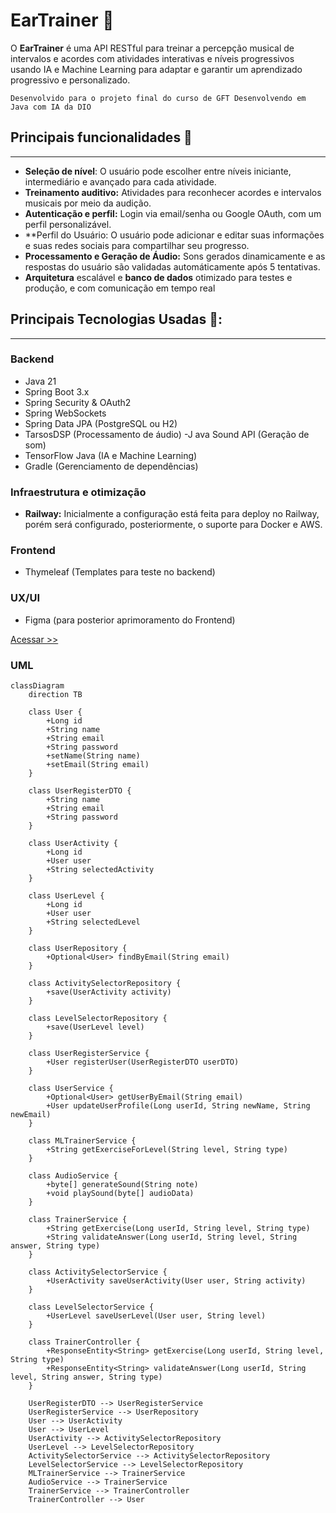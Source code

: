 # EarTrainer 🎵
O **EarTrainer** é uma API RESTful para treinar a percepção musical de intervalos e acordes com atividades interativas e níveis progressivos usando IA e Machine Learning para adaptar e garantir um aprendizado progressivo e personalizado.

`Desenvolvido para o projeto final do curso de GFT Desenvolvendo em Java com IA da DIO`

## Principais funcionalidades 🔆
---
- **Seleção de nível**: O usuário pode escolher entre níveis iniciante, intermediário e avançado para cada atividade.
- **Treinamento auditivo:** Atividades para reconhecer acordes e intervalos musicais por meio da audição.
- **Autenticação e perfil:** Login via email/senha ou Google OAuth, com um perfil personalizável.
- **Perfil do Usuário: O usuário pode adicionar e editar suas informações e suas redes sociais para compartilhar seu progresso.
- **Processamento e Geração de Áudio:** Sons gerados dinamicamente e as respostas do usuário são validadas automáticamente após 5 tentativas.
- **Arquitetura** escalável e **banco de dados** otimizado para testes e produção, e com comunicação em tempo real



## Principais Tecnologias Usadas 💾:
---

### Backend

- Java 21
- Spring Boot 3.x
- Spring Security & OAuth2
- Spring WebSockets
- Spring Data JPA (PostgreSQL ou H2)
- TarsosDSP (Processamento de áudio)
-J ava Sound API (Geração de som)
- TensorFlow Java (IA e Machine Learning)
- Gradle (Gerenciamento de dependências)

### Infraestrutura e otimização

- **Railway:** Inicialmente a configuração está feita para deploy no Railway, porém será configurado, posteriormente, o suporte para Docker e AWS.


### Frontend

- Thymeleaf (Templates para teste no backend)


### UX/UI 

- Figma (para posterior aprimoramento do Frontend)

[Acessar >>](https://www.figma.com/design/nWdoJYqm70ZisZ8qdeG17V/EarTrainer?node-id=0-1&t=5aYB5z8hnFgClNc2-1)

### UML

```mermaid
classDiagram
    direction TB
    
    class User {
        +Long id
        +String name
        +String email
        +String password
        +setName(String name)
        +setEmail(String email)
    }
    
    class UserRegisterDTO {
        +String name
        +String email
        +String password
    }

    class UserActivity {
        +Long id
        +User user
        +String selectedActivity
    }
    
    class UserLevel {
        +Long id
        +User user
        +String selectedLevel
    }
    
    class UserRepository {
        +Optional<User> findByEmail(String email)
    }

    class ActivitySelectorRepository {
        +save(UserActivity activity)
    }

    class LevelSelectorRepository {
        +save(UserLevel level)
    }

    class UserRegisterService {
        +User registerUser(UserRegisterDTO userDTO)
    }
    
    class UserService {
        +Optional<User> getUserByEmail(String email)
        +User updateUserProfile(Long userId, String newName, String newEmail)
    }

    class MLTrainerService {
        +String getExerciseForLevel(String level, String type)
    }

    class AudioService {
        +byte[] generateSound(String note)
        +void playSound(byte[] audioData)
    }

    class TrainerService {
        +String getExercise(Long userId, String level, String type)
        +String validateAnswer(Long userId, String level, String answer, String type)
    }

    class ActivitySelectorService {
        +UserActivity saveUserActivity(User user, String activity)
    }

    class LevelSelectorService {
        +UserLevel saveUserLevel(User user, String level)
    }

    class TrainerController {
        +ResponseEntity<String> getExercise(Long userId, String level, String type)
        +ResponseEntity<String> validateAnswer(Long userId, String level, String answer, String type)
    }

    UserRegisterDTO --> UserRegisterService
    UserRegisterService --> UserRepository
    User --> UserActivity
    User --> UserLevel
    UserActivity --> ActivitySelectorRepository
    UserLevel --> LevelSelectorRepository
    ActivitySelectorService --> ActivitySelectorRepository
    LevelSelectorService --> LevelSelectorRepository
    MLTrainerService --> TrainerService
    AudioService --> TrainerService
    TrainerService --> TrainerController
    TrainerController --> User
```
